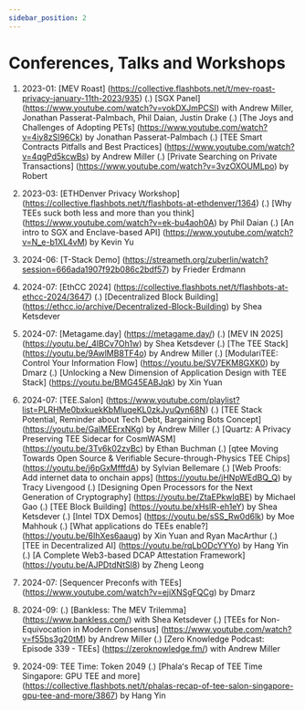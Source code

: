 ```yaml
---
sidebar_position: 2
---
```


# Conferences, Talks and Workshops

1. 2023-01: [MEV Roast] (https://collective.flashbots.net/t/mev-roast-privacy-january-11th-2023/935)
(.)  [SGX Panel] (https://www.youtube.com/watch?v=vokDXJmPCSI) with Andrew Miller, Jonathan Passerat-Palmbach, Phil Daian, Justin Drake
(.) [The Joys and Challenges of Adopting PETs] (https://www.youtube.com/watch?v=4iy8zSl96Ck) by Jonathan Passerat-Palmbach
(.) [TEE Smart Contracts Pitfalls and Best Practices] (https://www.youtube.com/watch?v=4qgPd5kcwBs) by Andrew Miller
(.) [Private Searching on Private Transactions] (https://www.youtube.com/watch?v=3vzOXOUMLpo) by Robert

2. 2023-03: [ETHDenver Privacy Workshop] (https://collective.flashbots.net/t/flashbots-at-ethdenver/1364)
(.) [Why TEEs suck both less and more than you think] (https://www.youtube.com/watch?v=ek-bu4aoh0A) by Phil Daian
(.) [An intro to SGX and Enclave-based API] (https://www.youtube.com/watch?v=N_e-b1XL4vM) by Kevin Yu

3. 2024-06: [T-Stack Demo] (https://streameth.org/zuberlin/watch?session=666ada1907f92b086c2bdf57) by Frieder Erdmann

4. 2024-07: [EthCC 2024] (https://collective.flashbots.net/t/flashbots-at-ethcc-2024/3647)
(.) [Decentralized Block Building] (https://ethcc.io/archive/Decentralized-Block-Building) by Shea Ketsdever

5. 2024-07: [Metagame.day] (https://metagame.day/)
(.) [MEV IN 2025] (https://youtu.be/_4lBCv7Oh1w) by Shea Ketsdever
(.) [The TEE Stack] (https://youtu.be/9AwlMB8TF4o) by Andrew Miller
(.) [ModulariTEE: Control Your Information Flow] (https://youtu.be/SV7EKM8GXK0) by Dmarz
(.) [Unlocking a New Dimension of Application Design with TEE Stack] (https://youtu.be/BMG45EABJqk) by Xin Yuan

6. 2024-07: [TEE.Salon] (https://www.youtube.com/playlist?list=PLRHMe0bxkuekKbMluqeKL0zkJyuQyn68N)
(.) [TEE Stack Potential, Reminder about Tech Debt, Bargaining Bots Concept] (https://youtu.be/GalMEErxNKg) by Andrew Miller
(.) [Quartz: A Privacy Preserving TEE Sidecar for CosmWASM] (https://youtu.be/3Tv6k02zvBc) by Ethan Buchman
(.) [qtee Moving Towards Open Source & Verifiable Secure-through-Physics TEE Chips] (https://youtu.be/j6pGxMfffdA) by Sylvian Bellemare
(.) [Web Proofs: Add internet data to onchain apps] (https://youtu.be/jHNpWEdBQ_Q) by Tracy Livengood
(.) [Designing Open Processors for the Next Generation of Cryptography] (https://youtu.be/ZtaEPkwIqBE) by Michael Gao
(.) [TEE Block Building] (https://youtu.be/xHslR-eh1eY) by Shea Ketsdever
(.) [Intel TDX Demos] (https://youtu.be/sSS_Rw0d6lk) by Moe Mahhouk
(.) [What applications do TEEs enable?] (https://youtu.be/6IhXes6aaug) by Xin Yuan and Ryan MacArthur
(.) [TEE in Decentralized AI] (https://youtu.be/rqLbODcYYYo) by Hang Yin
(.) [A Complete Web3-based DCAP Attestation Framework] (https://youtu.be/AJPDtdNtSl8) by Zheng Leong

7. 2024-07: [Sequencer Preconfs with TEEs] (https://www.youtube.com/watch?v=ejiXNSgFQCg) by Dmarz

8. 2024-09: 
(.) [Bankless: The MEV Trilemma] (https://www.bankless.com/) with Shea Ketsdever
(.) [TEEs for Non-Equivocation in Modern Consensus] (https://www.youtube.com/watch?v=f55bs3g20tM) by Andrew Miller
(.) [Zero Knowledge Podcast: Episode 339 - TEEs] (https://zeroknowledge.fm/) with Andrew Miller

9. 2024-09: TEE Time: Token 2049
(.) [Phalaʻs Recap of TEE Time Singapore: GPU TEE and more] (https://collective.flashbots.net/t/phalas-recap-of-tee-salon-singapore-gpu-tee-and-more/3867) by Hang Yin